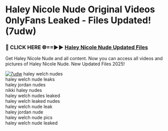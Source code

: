 # Haley Nicole Nude Original Videos 0nlyFans Leaked - Files Updated! (7udw)

<h3>🔴 CLICK HERE 🌐==►► <a href="https://tinyurl.com/52m3yx9h" rel="nofollow">Haley Nicole Nude Updated Files</a></h3>

Get Haley Nicole Nude and all content. Now you can access all videos and pictures of Haley Nicole Nude. New Updated Files 2025!

[![7udw](https://i.imgur.com/TnHtlc8.gif)](https://tinyurl.com/52m3yx9h)
haley welch nudes<br>
haley welch nude leaks<br>
haley jordan nudes<br>
nikki haley nudes<br>
haley welch nudes leaked<br>
haley welch leaked nudes<br>
haley welch nude leak<br>
haley jordan nude<br>
haley welch nude pics<br>
haley welch nude leaked